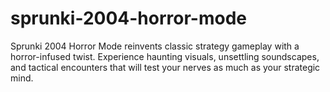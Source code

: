 # sprunki-2004-horror-mode
Sprunki 2004 Horror Mode reinvents classic strategy gameplay with a horror-infused twist. Experience haunting visuals, unsettling soundscapes, and tactical encounters that will test your nerves as much as your strategic mind.  
